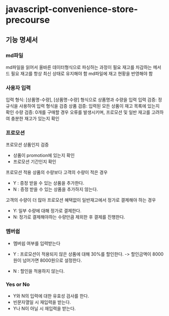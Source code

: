 # javascript-convenience-store-precourse

## 기능 명세서

### md파일

md파일을 읽어서 올바른 데이터형식으로 파싱하는 과정이 필요
재고를 차감하는 메서드 필요
재고를 항상 최신 상태로 유지해야 함
md파일에 재고 현황을 반영해야 함

### 사용자 입력

입력 형식: [상품명-수량], [상품명-수량] 형식으로 상품명과 수량을 입력
입력 검증: 정규식을 사용하여 입력 형식을 검증
상품 검증: 입력된 모든 상품이 재고 목록에 있는지 확인
수량 검증: 0개를 구매할 경우 오류를 발생시키며, 프로모션 및 일반 재고를 고려하여 충분한 재고가 있는지 확인

### 프로모션

프로모션 상품인지 검증

- 상품이 promotion에 있는지 확인
- 프로모션 기간인지 확인

프로모션 적용 상품의 수량보다 고객의 수량이 적은 경우

- Y : 증정 받을 수 있는 상품을 추가한다.
- N : 증정 받을 수 있는 상품을 추가하지 않는다.

고객의 수량이 더 많아 프로모션 혜택없이 일반재고에서 정가로 결제해야 하는 경우

- Y: 일부 수량에 대해 정가로 결제한다.
- N: 정가로 결제해야하는 수량만큼 제외한 후 결제를 진행한다.

### 멤버쉽

- 멤버쉽 여부를 입력받는다

- Y : 프로모션이 적용되지 않은 상품에 대해 30%를 할인한다. -> 할인금액이 8000원이 넘어가면 8000원으로 설정한다.
- N : 할인을 적용하지 않는다.

### Yes or No

- Y와 N의 입력에 대한 유효성 검사를 한다.
- 빈문자열일 시 재입력을 받는다.
- Y나 N이 아닐 시 재입력을 받는다.
